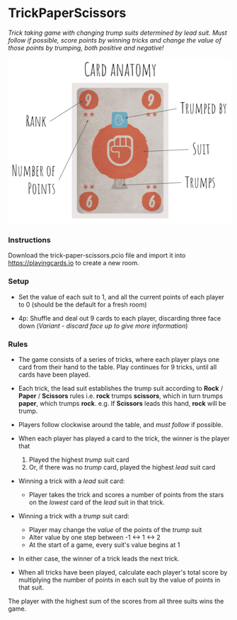 # TrickPaperScissors

*Trick taking game with changing trump suits determined by lead suit. Must follow if possible, score points by winning tricks and change the value of those points by trumping, both positive and negative!*

![Anatomy of a card](CardAnatomy.png)

### Instructions

Download the trick-paper-scissors.pcio file and import it into https://playingcards.io to create a new room.

### Setup

- Set the value of each suit to 1, and all the current points of each player to 0 (should be the default for a fresh room)

- 4p: Shuffle and deal out 9 cards to each player, discarding three face down (*Variant - discard face up to give more information*)

### Rules

- The game consists of a series of tricks, where each player plays one card from their hand to the table. Play continues for 9 tricks, until all cards have been played.

- Each trick, the lead suit establishes the trump suit according to **Rock** / **Paper** / **Scissors** rules i.e. **rock** trumps **scissors**, which in turn trumps **paper**, which trumps **rock**. e.g. If **Scissors** leads this hand, **rock** will be trump.

- Players follow clockwise around the table, and *must follow* if possible.

- When each player has played a card to the trick, the winner is the player that
  1. Played the highest *trump* suit card
  2. Or, if there was no *trump* card, played the highest *lead* suit card

- Winning a trick with a *lead* suit card:
  - Player takes the trick and scores a number of points from the stars on the *lowest* card of the *lead* suit in that trick.

- Winning a trick with a *trump* suit card:
  - Player may change the *value* of the points of the *trump* suit
  - Alter value by one step between -1 <-> 1 <-> 2
  - At the start of a game, every suit's value begins at 1

- In either case, the winner of a trick leads the next trick.

- When all tricks have been played, calculate each player's total score by multiplying the number of points in each suit by the value of points in that suit.

The player with the highest sum of the scores from all three suits wins the game.
